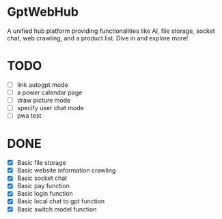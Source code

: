 # GptWebHub
 A unified hub platform providing functionalities like AI, file storage, socket chat, web crawling, and a product list. Dive in and explore more!

# TODO
- [ ] link autogpt mode
- [ ] a power calendar page
- [ ] draw picture mode
- [ ] specify user chat mode
- [ ] pwa test

# DONE
- [x] Basic file storage
- [x] Basic website information crawling
- [x] Basic socket chat
- [x] Basic pay function
- [x] Basic login function
- [x] Basic local chat to gpt function
- [x] Basic switch model function
